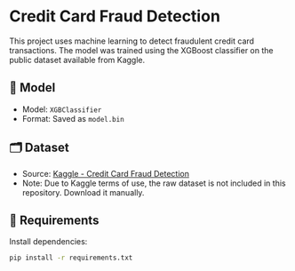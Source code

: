 # Credit Card Fraud Detection

This project uses machine learning to detect fraudulent credit card transactions. The model was trained using the XGBoost classifier on the public dataset available from Kaggle.


## 🧠 Model

- Model: `XGBClassifier`
- Format: Saved as `model.bin`

## 🗂 Dataset

- Source: [Kaggle - Credit Card Fraud Detection](https://www.kaggle.com/datasets/mlg-ulb/creditcardfraud)
- Note: Due to Kaggle terms of use, the raw dataset is not included in this repository. Download it manually.

## 🔧 Requirements

Install dependencies:
```bash
pip install -r requirements.txt
